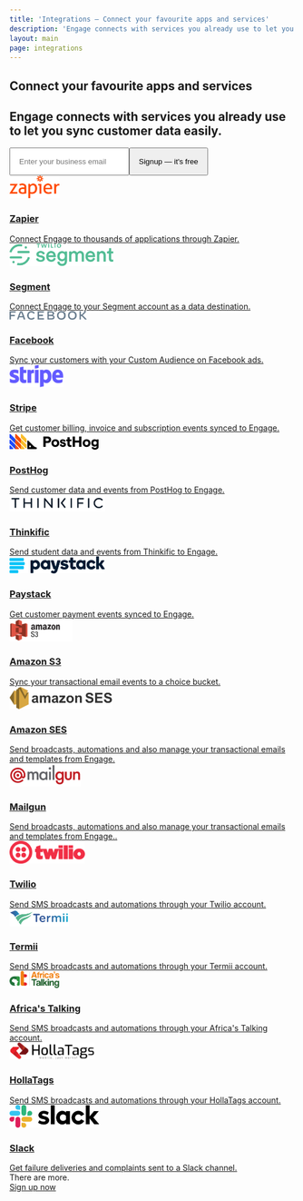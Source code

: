 ```yaml
---
title: 'Integrations – Connect your favourite apps and services'
description: 'Engage connects with services you already use to let you sync customer data easily.'
layout: main
page: integrations
---
```


  <section class="ph7-xl ph6-l ph5-m ph4 pv4">
    <div class="tc w-60-l w-90 pt2 center tc">
      <h1 class="f1 lh-title">Connect your favourite apps and services</h1>
      <h2 class="lh-copy f4 normal">Engage connects with services you already use to let you sync customer data easily.</h2>
      <div class="ma4 ph5-l">
        <form method="GET" action="https://app.engage.so/auth/signup">
          <input type="email" name="email" placeholder="Enter your business email" class="one-liner-el" style="padding:15px"><button class="one-liner-el" type="submit" style="padding:15px">Signup — it's free</button>
        </form>
      </div>
    </div>
  </section>

  <section class="ph7-xl ph6-l ph5-m ph4 pv5 alt-bg">
    <div class="grid">
      <a href="https://zapier.com/apps/engage/integrations" target="_blank" class="card db pa4">
        <div class="pb2"><img src="/images/integrations/zapier.png" alt="Zapier logo" title="Zapier" height="40"></div>
        <h3 class="lh-title ma0 pb2">Zapier</h3>
        <div class="lh-copy pv2">Connect Engage to thousands of applications through Zapier.</div>
      </a>
      <a href="https://segment.com/catalog/integrations/engage-messaging/" target="_blank" class="card db pa4">
        <div class="pb2"><img src="/images/integrations/segment.svg" alt="Segment logo" title="Segment" height="40"></div>
        <h3 class="lh-title ma0 pb2">Segment</h3>
        <div class="lh-copy pv2">Connect Engage to your Segment account as a data destination.</div>
      </a>
      <a href="https://app.engage.so/settings/integrations" target="_blank" class="card db pa4">
        <div class="pb3"><img src="/images/integrations/fb.svg" alt="Facebook logo" title="Facebook" height="15"></div>
        <h3 class="lh-title ma0">Facebook</h3>
        <div class="lh-copy pv2">Sync your customers with your Custom Audience on Facebook ads.</div>
      </a>
      <a href="/use-cases/stripe-payment-notifications" target="_blank" class="card db pa4">
        <div class="pb3"><img src="/images/integrations/stripe.png" alt="Stripe logo" title="Stripe" height="40"></div>
        <h3 class="lh-title ma0">Stripe</h3>
        <div class="lh-copy pv2">Get customer billing, invoice and subscription events synced to Engage.</div>
      </a>
      <a href="https://posthog.com/apps/engage-connector" target="_blank" class="card db pa4">
        <div class="pb3"><img src="/images/integrations/posthog.svg" alt="PostHog" title="PostHog" height="30"></div>
        <h3 class="lh-title ma0">PostHog</h3>
        <div class="lh-copy pv2">Send customer data and events from PostHog to Engage.</div>
      </a>
      <a href="https://app.engage.so/settings/integrations" target="_blank" class="card db pa4">
        <div class="pb3"><img src="/images/integrations/thinkific.svg" alt="Thinkific" title="Thinkific" height="30"></div>
        <h3 class="lh-title ma0">Thinkific</h3>
        <div class="lh-copy pv2">Send student data and events from Thinkific to Engage.</div>
      </a>
      <a href="https://paystack.com/integrations?id=engage" target="_blank" class="card db pa4">
        <div class="pb3"><img src="/images/integrations/paystack.svg" alt="Paystack logo" title="Paystack" height="30"></div>
        <h3 class="lh-title ma0">Paystack</h3>
        <div class="lh-copy pv2">Get customer payment events synced to Engage.</div>
      </a>
      <a href="https://engage.so/docs/integrations/s3" target="_blank" class="card db pa4">
        <div class="pb3"><img src="/images/integrations/amazon-s3.png" alt="Amazon S3 logo" title="Amazon S3" height="40"></div>
        <h3 class="lh-title ma0">Amazon S3</h3>
        <div class="lh-copy pv2">Sync your transactional email events to a choice bucket.</div>
      </a>
      <a href="/use-cases/analytics-and-reporting-for-amazon-ses" target="_blank" class="card db pa4">
        <div class="pb2"><img src="/images/integrations/ses.png" alt="Amazon SES logo" title="Amazon SES" height="40"></div>
        <h3 class="lh-title ma0 pb2">Amazon SES</h3>
        <div class="lh-copy pv2">Send broadcasts, automations and also manage your transactional emails and templates from Engage.</div>
      </a>
      <a href="/use-cases/analytics-and-reporting-for-mailgun" class="card db pa4">
        <div class="pb3"><img src="/images/integrations/mailgun.png" alt="Mailgun logo" title="Mailgun" height="40"></div>
        <h3 class="lh-title ma0">Mailgun</h3>
        <div class="lh-copy pv2">Send broadcasts, automations and also manage your transactional emails and templates from Engage..</div>
      </a>
      <a href="https://app.engage.so/settings/integrations" target="_blank" class="card db pa4">
        <div class="pb3"><img src="/images/integrations/twilio.png" alt="Twilio logo" title="Twilio" height="40"></div>
        <h3 class="lh-title ma0">Twilio</h3>
        <div class="lh-copy pv2">Send SMS broadcasts and automations through your Twilio account.</div>
      </a>
      <a href="https://app.engage.so/settings/integrations" target="_blank" class="card db pa4">
        <div class="pb3"><img src="/images/integrations/termii.png" alt="Termii logo" title="Termii" height="30"></div>
        <h3 class="lh-title ma0">Termii</h3>
        <div class="lh-copy pv2">Send SMS broadcasts and automations through your Termii account.</div>
      </a>
      <a href="https://app.engage.so/settings/integrations" target="_blank" class="card db pa4">
        <div class="pb3"><img src="/images/integrations/africastalking.png" alt="Africa's Talking logo" title="Africa's Talking" height="30"></div>
        <h3 class="lh-title ma0">Africa's Talking</h3>
        <div class="lh-copy pv2">Send SMS broadcasts and automations through your Africa's Talking account.</div>
      </a>
      <a href="https://app.engage.so/settings/integrations" target="_blank" class="card db pa4">
        <div class="pb3"><img src="/images/integrations/hollatags.png" alt="HollaTags logo" title="HollaTags" height="30"></div>
        <h3 class="lh-title ma0">HollaTags</h3>
        <div class="lh-copy pv2">Send SMS broadcasts and automations through your HollaTags account.</div>
      </a>
      <a href="https://slack.com/apps/A01BCCR8TV1-engage" target="_blank" class="card db pa4">
        <div class="pb3"><img src="/images/integrations/slack.svg" alt="Slack" title="Slack" height="40"></div>
        <h3 class="lh-title ma0">Slack</h3>
        <div class="lh-copy pv2">Get failure deliveries and complaints sent to a Slack channel.</div>
      </a>
    </div>
  </section>

  <section class="ph7-xl ph6-l ph5-m ph4 pv5 tc">
    <div class="center w-50-l w-100">
      <div class="lh-title f2 clashgrotesk pb3">There are more.</div>
      <div class="mt3"><a href="https://app.engage.so/auth/signup" class="button">Sign up now</a></div>
    </div>
  </section>